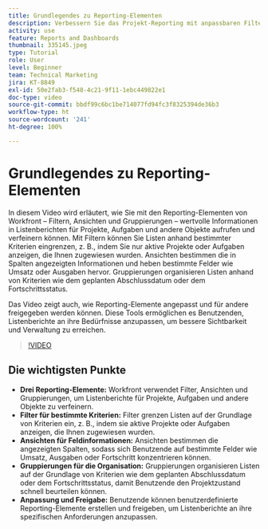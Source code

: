 ```yaml
---
title: Grundlegendes zu Reporting-Elementen
description: Verbessern Sie das Projekt-Reporting mit anpassbaren Filtern, Ansichten und Gruppierungen, die Listenberichte verfeinern, Daten effizient organisieren und eine nahtlose Zusammenarbeit ermöglichen.
activity: use
feature: Reports and Dashboards
thumbnail: 335145.jpeg
type: Tutorial
role: User
level: Beginner
team: Technical Marketing
jira: KT-8849
exl-id: 50e2fab3-f548-4c21-9f11-1ebc449822e1
doc-type: video
source-git-commit: bbdf99c6bc1be714077fd94fc3f8325394de36b3
workflow-type: ht
source-wordcount: '241'
ht-degree: 100%

---
```


# Grundlegendes zu Reporting-Elementen

In diesem Video wird erläutert, wie Sie mit den Reporting-Elementen von Workfront – Filtern, Ansichten und Gruppierungen – wertvolle Informationen in Listenberichten für Projekte, Aufgaben und andere Objekte aufrufen und verfeinern können. Mit Filtern können Sie Listen anhand bestimmter Kriterien eingrenzen, z. B., indem Sie nur aktive Projekte oder Aufgaben anzeigen, die Ihnen zugewiesen wurden. Ansichten bestimmen die in Spalten angezeigten Informationen und heben bestimmte Felder wie Umsatz oder Ausgaben hervor. Gruppierungen organisieren Listen anhand von Kriterien wie dem geplanten Abschlussdatum oder dem Fortschrittsstatus.

Das Video zeigt auch, wie Reporting-Elemente angepasst und für andere freigegeben werden können. Diese Tools ermöglichen es Benutzenden, Listenberichte an ihre Bedürfnisse anzupassen, um bessere Sichtbarkeit und Verwaltung zu erreichen.

>[!VIDEO](https://video.tv.adobe.com/v/3447797/?quality=12&learn=on&enablevpops=1&captions=ger)

## Die wichtigsten Punkte

* **Drei Reporting-Elemente:** Workfront verwendet Filter, Ansichten und Gruppierungen, um Listenberichte für Projekte, Aufgaben und andere Objekte zu verfeinern.
* **Filter für bestimmte Kriterien:** Filter grenzen Listen auf der Grundlage von Kriterien ein, z. B., indem sie aktive Projekte oder Aufgaben anzeigen, die Ihnen zugewiesen wurden.
* **Ansichten für Feldinformationen:** Ansichten bestimmen die angezeigten Spalten, sodass sich Benutzende auf bestimmte Felder wie Umsatz, Ausgaben oder Fortschritt konzentrieren können.
* **Gruppierungen für die Organisation:** Gruppierungen organisieren Listen auf der Grundlage von Kriterien wie dem geplanten Abschlussdatum oder dem Fortschrittsstatus, damit Benutzende den Projektzustand schnell beurteilen können.
* **Anpassung und Freigabe:** Benutzende können benutzerdefinierte Reporting-Elemente erstellen und freigeben, um Listenberichte an ihre spezifischen Anforderungen anzupassen.
